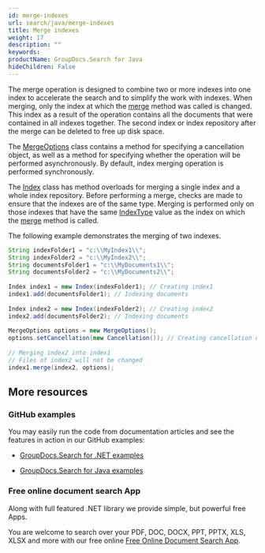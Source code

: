 ```yaml
---
id: merge-indexes
url: search/java/merge-indexes
title: Merge indexes
weight: 17
description: ""
keywords: 
productName: GroupDocs.Search for Java
hideChildren: False
---
```

The merge operation is designed to combine two or more indexes into one index to accelerate the search and to simplify the work with indexes. When merging, only the index at which the [merge](https://apireference.groupdocs.com/search/java/com.groupdocs.search/Index#merge(com.groupdocs.search.Index,%20com.groupdocs.search.options.MergeOptions)) method was called is changed. This index as a result of the operation contains all the documents that were contained in all indexes together. The second index or index repository after the merge can be deleted to free up disk space.

The [MergeOptions](https://apireference.groupdocs.com/search/java/com.groupdocs.search.options/MergeOptions) class contains a method for specifying a cancellation object, as well as a method for specifying whether the operation will be performed asynchronously. By default, index merging operation is performed synchronously.

The [Index](https://apireference.groupdocs.com/search/java/com.groupdocs.search/Index) class has method overloads for merging a single index and a whole index repository. Before performing a merge, checks are made to ensure that the indexes are of the same type. Merging is performed only on those indexes that have the same [IndexType](https://apireference.groupdocs.com/search/java/com.groupdocs.search.options/IndexType) value as the index on which the [merge](https://apireference.groupdocs.com/search/java/com.groupdocs.search/Index#merge(com.groupdocs.search.Index,%20com.groupdocs.search.options.MergeOptions)) method is called.

The following example demonstrates the merging of two indexes.

```java
String indexFolder1 = "c:\\MyIndex1\\";
String indexFolder2 = "c:\\MyIndex2\\";
String documentsFolder1 = "c:\\MyDocuments1\\";
String documentsFolder2 = "c:\\MyDocuments2\\";
 
Index index1 = new Index(indexFolder1); // Creating index1
index1.add(documentsFolder1); // Indexing documents
 
Index index2 = new Index(indexFolder2); // Creating index2
index2.add(documentsFolder2); // Indexing documents
 
MergeOptions options = new MergeOptions();
options.setCancellation(new Cancellation()); // Creating cancellation object to be able to cancel the oparation
 
// Merging index2 into index1
// Files of index2 will not be changed
index1.merge(index2, options);
```

## More resources

### GitHub examples

You may easily run the code from documentation articles and see the features in action in our GitHub examples:

*   [GroupDocs.Search for .NET examples](https://github.com/groupdocs-search/GroupDocs.Search-for-.NET)
    
*   [GroupDocs.Search for Java examples](https://github.com/groupdocs-search/GroupDocs.Search-for-Java)
    

### Free online document search App

Along with full featured .NET library we provide simple, but powerful free Apps.

You are welcome to search over your PDF, DOC, DOCX, PPT, PPTX, XLS, XLSX and more with our free online [Free Online Document Search App](https://products.groupdocs.app/search).
